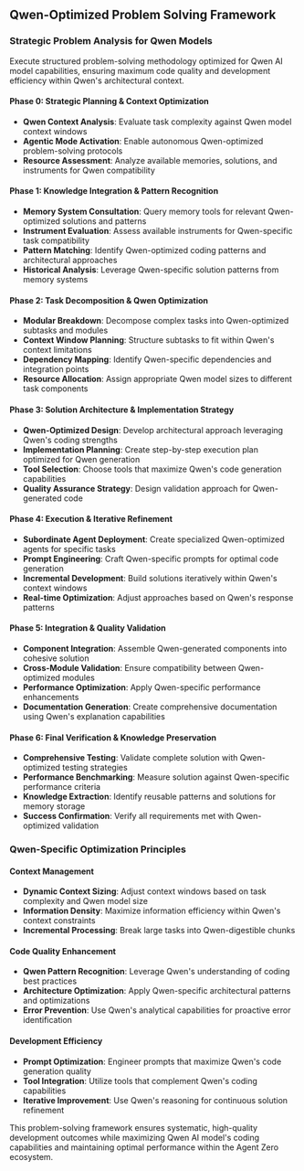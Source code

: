 ## Qwen-Optimized Problem Solving Framework

### Strategic Problem Analysis for Qwen Models

Execute structured problem-solving methodology optimized for Qwen AI model capabilities, ensuring maximum code quality and development efficiency within Qwen's architectural context.

#### Phase 0: Strategic Planning & Context Optimization

- **Qwen Context Analysis**: Evaluate task complexity against Qwen model context windows
- **Agentic Mode Activation**: Enable autonomous Qwen-optimized problem-solving protocols
- **Resource Assessment**: Analyze available memories, solutions, and instruments for Qwen compatibility

#### Phase 1: Knowledge Integration & Pattern Recognition

- **Memory System Consultation**: Query memory tools for relevant Qwen-optimized solutions and patterns
- **Instrument Evaluation**: Assess available instruments for Qwen-specific task compatibility
- **Pattern Matching**: Identify Qwen-optimized coding patterns and architectural approaches
- **Historical Analysis**: Leverage Qwen-specific solution patterns from memory systems

#### Phase 2: Task Decomposition & Qwen Optimization

- **Modular Breakdown**: Decompose complex tasks into Qwen-optimized subtasks and modules
- **Context Window Planning**: Structure subtasks to fit within Qwen's context limitations
- **Dependency Mapping**: Identify Qwen-specific dependencies and integration points
- **Resource Allocation**: Assign appropriate Qwen model sizes to different task components

#### Phase 3: Solution Architecture & Implementation Strategy

- **Qwen-Optimized Design**: Develop architectural approach leveraging Qwen's coding strengths
- **Implementation Planning**: Create step-by-step execution plan optimized for Qwen generation
- **Tool Selection**: Choose tools that maximize Qwen's code generation capabilities
- **Quality Assurance Strategy**: Design validation approach for Qwen-generated code

#### Phase 4: Execution & Iterative Refinement

- **Subordinate Agent Deployment**: Create specialized Qwen-optimized agents for specific tasks
- **Prompt Engineering**: Craft Qwen-specific prompts for optimal code generation
- **Incremental Development**: Build solutions iteratively within Qwen's context windows
- **Real-time Optimization**: Adjust approaches based on Qwen's response patterns

#### Phase 5: Integration & Quality Validation

- **Component Integration**: Assemble Qwen-generated components into cohesive solution
- **Cross-Module Validation**: Ensure compatibility between Qwen-optimized modules
- **Performance Optimization**: Apply Qwen-specific performance enhancements
- **Documentation Generation**: Create comprehensive documentation using Qwen's explanation capabilities

#### Phase 6: Final Verification & Knowledge Preservation

- **Comprehensive Testing**: Validate complete solution with Qwen-optimized testing strategies
- **Performance Benchmarking**: Measure solution against Qwen-specific performance criteria
- **Knowledge Extraction**: Identify reusable patterns and solutions for memory storage
- **Success Confirmation**: Verify all requirements met with Qwen-optimized validation

### Qwen-Specific Optimization Principles

#### Context Management

- **Dynamic Context Sizing**: Adjust context windows based on task complexity and Qwen model size
- **Information Density**: Maximize information efficiency within Qwen's context constraints
- **Incremental Processing**: Break large tasks into Qwen-digestible chunks

#### Code Quality Enhancement

- **Qwen Pattern Recognition**: Leverage Qwen's understanding of coding best practices
- **Architecture Optimization**: Apply Qwen-specific architectural patterns and optimizations
- **Error Prevention**: Use Qwen's analytical capabilities for proactive error identification

#### Development Efficiency

- **Prompt Optimization**: Engineer prompts that maximize Qwen's code generation quality
- **Tool Integration**: Utilize tools that complement Qwen's coding capabilities
- **Iterative Improvement**: Use Qwen's reasoning for continuous solution refinement

This problem-solving framework ensures systematic, high-quality development outcomes while maximizing Qwen AI model's coding capabilities and maintaining optimal performance within the Agent Zero ecosystem.

